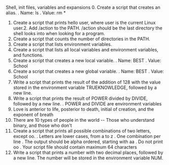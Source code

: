 Shell, init files, variables and expansions
0. Create a script that creates an alias.
       . Name: ls
       . Value: rm *
1. Create a script that prints hello user, where user is the current Linux user.2. Add /action to the PATH. /action should be the last directory the shell looks into when looking for a program.
3. Create a script that counts the number of directories in the PATH.
4. Create a script that lists environment variables.
5. Create a script that lists all local variables and environment variables, and functions.
6. Create a script that creates a new local variable.
       . Name: BEST
       . Value: School
7. Create a script that creates a new global variable.
       . Name: BEST
       . Value: School
8. Write a script that prints the result of the addition of 128 with the value stored in the environment variable TRUEKNOWLEDGE, followed by a new line.
9. Write a script that prints the result of POWER divided by DIVIDE, followed by a new line.
       . POWER and DIVIDE are environment variables
10. Love is anterior to life, posterior to death, initial of creation, and the exponent of breath
11. There are 10 types of people in the world -- Those who understand binary, and those who don't
12. Create a script that prints all possible combinations of two letters, except oo.
        . Letters are lower cases, from a to z
        . One combination per line
        . The output should be alpha ordered, starting with aa
        . Do not print oo
        . Your script file should contain maximum 64 characters
13. Write a script that prints a number with two decimal places, followed by a new line.
The number will be stored in the environment variable NUM.
